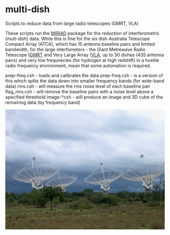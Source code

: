 # multi-dish
Scripts to reduce data from large radio telescopes (GMRT, VLA)

These scripts run the [MIRIAD](https://www.atnf.csiro.au/computing/software/miriad/) package for the reduction of interferometric (mult-dish) data. While this is fine for the six dish Australia Telescope Compact Array (ATCA), which has 15 antenna baseline pairs and limited bandwidth, for the large interfometers - the Giant Metrewave Radio Telescope ([GMRT](http://www.gmrt.ncra.tifr.res.in) and Very Large Array ([VLA](https://public.nrao.edu/telescopes/vla/), up to 30 dishes (435 antenna pairs) and very low frequnecies (for hydrogen at high redshift) in a hostile radio frequency environment, mean that  some automation is required.

prep-freq.csh - loads and calibrates the data
prep-freq.csh - is a version of this which splits the data down into smaller frequency bands (for wide-band data)
rms.csh - will measure the rms noise level of each baseline pair
flag_rms.csh - will remove the baseline pairs with a noise level above a specified threshold
image-*csh  - will produce an image and 3D cube of the remaining data (by frequency band)

![](https://raw.githubusercontent.com/steviecurran/multi-dish/refs/heads/main/GMRT.jpg)
